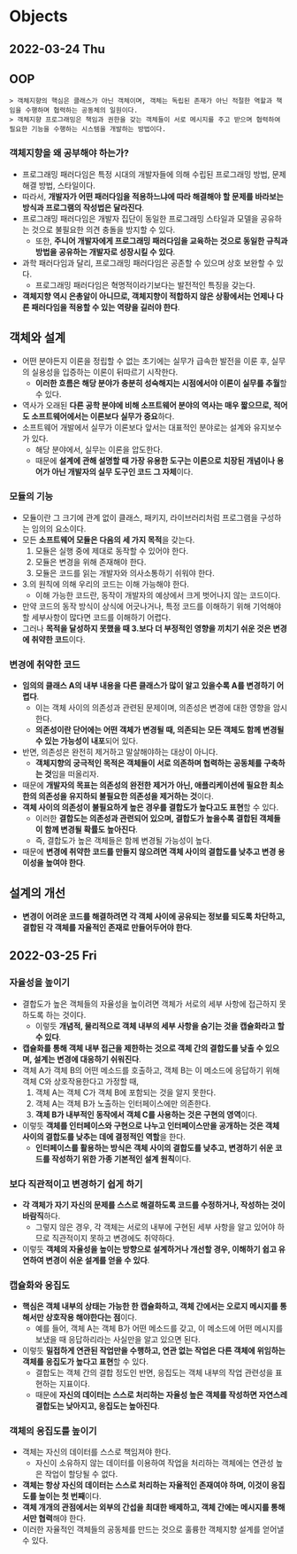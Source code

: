 # Objects
## 2022-03-24 Thu

## OOP
```
> 객체지향의 핵심은 클래스가 아닌 객체이며, 객체는 독립된 존재가 아닌 적절한 역할과 책임을 수행하며 협력하는 공동체의 일원이다.
> 객체지향 프로그래밍은 책임과 권한을 갖는 객체들이 서로 메시지를 주고 받으며 협력하여 필요한 기능을 수행하는 시스템을 개발하는 방법이다.
```

### 객체지향을 왜 공부해야 하는가?
* 프로그래밍 패러다임은 특정 시대의 개발자들에 의해 수립된 프로그래밍 방법, 문제 해결 방법, 스타일이다.
* 따라서, **개발자가 어떤 패러다임을 적용하느냐에 따라 해결해야 할 문제를 바라보는 방식과 프로그램의 작성법은 달라진다**.
* 프로그래밍 패러다임은 개발자 집단이 동일한 프로그래밍 스타일과 모델을 공유하는 것으로 불필요한 의견 충돌을 방지할 수 있다.
  * 또한, **주니어 개발자에게 프로그래밍 패러다임을 교육하는 것으로 동일한 규칙과 방법을 공유하는 개발자로 성장시킬 수 있다**.
* 과학 패러다임과 달리, 프로그래밍 패러다임은 공존할 수 있으며 상호 보완할 수 있다.
  * 프로그래밍 패러다임은 혁명적이라기보다는 발전적인 특징을 갖는다.
* **객체지향 역시 은총알이 아니므로, 객체지향이 적합하지 않은 상황에서는 언제나 다른 패러다임을 적용할 수 있는 역량을 길러야 한다**.

## 객체와 설계
* 어떤 분야든지 이론을 정립할 수 없는 초기에는 실무가 급속한 발전을 이룬 후, 실무의 실용성을 입증하는 이론이 뒤따르기 시작한다.
  * **이러한 흐름은 해당 분야가 충분히 성숙해지는 시점에서야 이론이 실무를 추월**할 수 있다.
* 역사가 오래된 **다른 공학 분야에 비해 소프트웨어 분야의 역사는 매우 짧으므로, 적어도 소프트웨어에서는 이론보다 실무가 중요**하다.
* 소프트웨어 개발에서 실무가 이론보다 앞서는 대표적인 분야로는 설계와 유지보수가 있다.
  * 해당 분야에서, 실무는 이론을 압도한다.
  * 때문에 **설계에 관해 설명할 때 가장 유용한 도구는 이론으로 치장된 개념이나 용어가 아닌 개발자의 실무 도구인 코드 그 자체**이다.

### 모듈의 기능
* 모듈이란 그 크기에 관계 없이 클래스, 패키지, 라이브러리처럼 프로그램을 구성하는 임의의 요소이다.
* 모든 **소프트웨어 모듈은 다음의 세 가지 목적**을 갖는다.
  1. 모듈은 실행 중에 제대로 동작할 수 있어야 한다.
  2. 모듈은 변경을 위해 존재해야 한다.
  3. 모듈은 코드를 읽는 개발자와 의사소통하기 쉬워야 한다.
* 3.의 원칙에 의해 우리의 코드는 이해 가능해야 한다.
  * 이해 가능한 코드란, 동작이 개발자의 예상에서 크게 벗어나지 않는 코드이다.
* 만약 코드의 동작 방식이 상식에 어긋나거나, 특정 코드를 이해하기 위해 기억해야 할 세부사항이 많다면 코드를 이해하기 어렵다.
* 그러나 **목적을 달성하지 못했을 때 3.보다 더 부정적인 영향을 끼치기 쉬운 것은 변경에 취약한 코드**이다.

### 변경에 취약한 코드
* **임의의 클래스 A의 내부 내용을 다른 클래스가 많이 알고 있을수록 A를 변경하기 어렵다**. 
  * 이는 객체 사이의 의존성과 관련된 문제이며, 의존성은 변경에 대한 영향을 암시한다.
  * **의존성이란 단어에는 어떤 객체가 변경될 때, 의존되는 모든 객체도 함께 변경될 수 있는 가능성이 내포**되어 있다.
* 반면, 의존성은 완전히 제거하고 말살해야하는 대상이 아니다.
  * **객체지향의 궁극적인 목적은 객체들이 서로 의존하며 협력하는 공동체를 구축하는 것**임을 떠올리자.
* 때문에 **개발자의 목표는 의존성의 완전한 제거가 아닌, 애플리케이션에 필요한 최소한의 의존성을 유지하되 불필요한 의존성을 제거하는 것**이다.
* **객체 사이의 의존성이 불필요하게 높은 경우를 결합도가 높다고도 표현**할 수 있다.
  * 이러한 **결합도는 의존성과 관련되어 있으며, 결합도가 높을수록 결합된 객체들이 함께 변경될 확률도 높아진다**.
  * 즉, 결합도가 높은 객체들은 함께 변경될 가능성이 높다.
* 때문에 **변경에 취약한 코드를 만들지 않으려면 객체 사이의 결합도를 낮추고 변경 용이성을 높여야 한다**.

## 설계의 개선
* **변경이 어려운 코드를 해결하려면 각 객체 사이에 공유되는 정보를 되도록 차단하고, 결합된 각 객체를 자율적인 존재로 만들어두어야 한다**.

## 2022-03-25 Fri
### 자율성을 높이기
* 결합도가 높은 객체들의 자율성을 높이려면 객체가 서로의 세부 사항에 접근하지 못하도록 하는 것이다.
  * 이렇듯 **개념적, 물리적으로 객체 내부의 세부 사항을 숨기는 것을 캡슐화라고 할 수 있다**.
* **캡슐화를 통해 객체 내부 접근을 제한하는 것으로 객체 간의 결합도를 낮출 수 있으며, 설계는 변경에 대응하기 쉬워진다**.
* 객체 A가 객체 B의 어떤 메소드를 호출하고, 객체 B는 이 메소드에 응답하기 위해 객체 C와 상호작용한다고 가정할 때,
  1. 객체 A는 객체 C가 객체 B에 포함되는 것을 알지 못한다.
  2. 객체 A는 객체 B가 노출하는 인터페이스에만 의존한다.
  3. **객체 B가 내부적인 동작에서 객체 C를 사용하는 것은 구현의 영역**이다.
* 이렇듯 **객체를 인터페이스와 구현으로 나누고 인터페이스만을 공개하는 것은 객체 사이의 결합도를 낮추는 데에 결정적인 역할**을 한다.
  * **인터페이스를 활용하는 방식은 객체 사이의 결합도를 낮추고, 변경하기 쉬운 코드를 작성하기 위한 가종 기본적인 설계 원칙**이다.

### 보다 직관적이고 변경하기 쉽게 하기
* **각 객체가 자기 자신의 문제를 스스로 해결하도록 코드를 수정하거나, 작성하는 것이 바람직**하다.
  * 그렇지 않은 경우, 각 객체는 서로의 내부에 구현된 세부 사항을 알고 있어야 하므로 직관적이지 못하고 변경에도 취약하다.
* 이렇듯 **객체의 자율성을 높이는 방향으로 설계하거나 개선할 경우, 이해하기 쉽고 유연하여 변경이 쉬운 설계를 얻을 수 있다**.

### 캡슐화와 응집도
* **핵심은 객체 내부의 상태는 가능한 한 캡슐화하고, 객체 간에서는 오로지 메시지를 통해서만 상호작용 해야한다는 점**이다.
  * 예를 들어, 객체 A는 객체 B가 어떤 메소드를 갖고, 이 메소드에 어떤 메시지를 보냈을 때 응답하리라는 사실만을 알고 있으면 된다.
* 이렇듯 **밀접하게 연관된 작업만을 수행하고, 연관 없는 작업은 다른 객체에 위임하는 객체를 응집도가 높다고 표현**할 수 있다.
  * 결합도는 객체 간의 결합 정도인 반면, 응집도는 객체 내부의 작업 관련성을 표현하는 지표이다.
  * 때문에 **자신의 데이터는 스스로 처리하는 자율성 높은 객체를 작성하면 자연스레 결합도는 낮아지고, 응집도는 높아진다**.

### 객체의 응집도를 높이기
* 객체는 자신의 데이터를 스스로 책임져야 한다.
  * 자신이 소유하지 않는 데이터를 이용하여 작업을 처리하는 객체에는 연관성 높은 작업이 할당될 수 없다.
* **객체는 항상 자신의 데이터는 스스로 처리하는 자율적인 존재여야 하며, 이것이 응집도를 높이는 첫 번째**이다.
* **객체 개개의 관점에서는 외부의 간섭을 최대한 배제하고, 객체 간에는 메시지를 통해서만 협력**해야 한다.
* 이러한 자율적인 객체들의 공동체를 만드는 것으로 훌륭한 객체지향 설계를 얻어낼 수 있다.